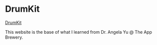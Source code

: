 # DrumKit
[DrumKit](https://ttt-net.github.io/DrumKit/)

This website is the base of what I learned from Dr. Angela Yu @ The App Brewery.
